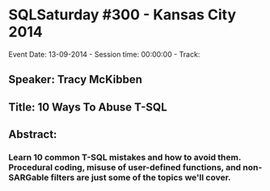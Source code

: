 # SQLSaturday #300 - Kansas City 2014
Event Date: 13-09-2014 - Session time: 00:00:00 - Track: 
## Speaker: Tracy McKibben
## Title: 10 Ways To Abuse T-SQL
## Abstract:
### Learn 10 common T-SQL mistakes and how to avoid them.  Procedural coding, misuse of user-defined functions, and non-SARGable filters are just some of the topics we'll cover.
